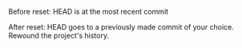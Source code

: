 Before reset:
    HEAD is at the most recent commit

After reset:
    HEAD goes to a previously made commit of your choice.
    Rewound the project's history.